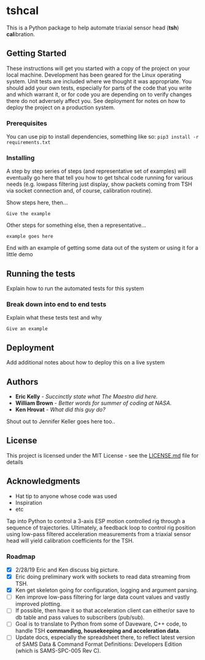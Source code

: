 # tshcal

This is a Python package to help automate triaxial sensor head (**tsh**) **cal**ibration. 

## Getting Started

These instructions will get you started with a copy of the project on your local machine.  Development has been geared for the Linux operating system.  Unit tests are included where we thought it was appropriate.  You should add your own tests, especially for parts of the code that you write and which warrant it, or for code you are depending on to verify changes there do not adversely affect you.   See deployment for notes on how to deploy the project on a production system.

### Prerequisites

You can use pip to install dependencies, something like so: `pip3 install -r requirements.txt`

### Installing

A step by step series of steps (and representative set of examples) will eventually go here that tell you how to get tshcal code running for various needs (e.g. lowpass filtering just display, show packets coming from TSH via socket connection and, of course, calibration routine).

Show steps here, then...

```
Give the example
```

Other steps for something else, then a representative...

```
example goes here
```

End with an example of getting some data out of the system or using it for a little demo

## Running the tests

Explain how to run the automated tests for this system

### Break down into end to end tests

Explain what these tests test and why

```
Give an example
```
## Deployment

Add additional notes about how to deploy this on a live system

## Authors

* **Eric Kelly** - *Succinctly state what The Maestro did here.*
* **William Brown** - *Better words for summer of coding at NASA.*
* **Ken Hrovat** - *What did this guy do?*

Shout out to Jennifer Keller goes here too..

## License

This project is licensed under the MIT License - see the [LICENSE.md](LICENSE.md) file for details

## Acknowledgments

* Hat tip to anyone whose code was used
* Inspiration
* etc

Tap into Python to control a 3-axis ESP motion controlled rig through a sequence of trajectories.  Ultimately, a feedback loop to control rig position using low-pass filtered acceleration measurements from a triaxial sensor head will yield calibration coefficients for the TSH.

### Roadmap

- [x] 2/28/19 Eric and Ken discuss big picture.
- [x] Eric doing preliminary work with sockets to read data streaming from TSH.
- [x] Ken get skeleton going for configuration, logging and argument parsing.
- [ ] Ken improve low-pass filtering for large data count values and vastly improved plotting.
- [ ] If possible, then have it so that acceleration client can either/or save to db table and pass values to subscribers (pub/sub).
- [ ] Goal is to translate to Python from some of Daveware, C++ code, to handle TSH **commanding, housekeeping and acceleration data**.
- [ ] Update docs, especially the spreadsheet there, to reflect latest version of SAMS Data & Command Format Definitions: Developers Edition (which is SAMS-SPC-005 Rev C).
